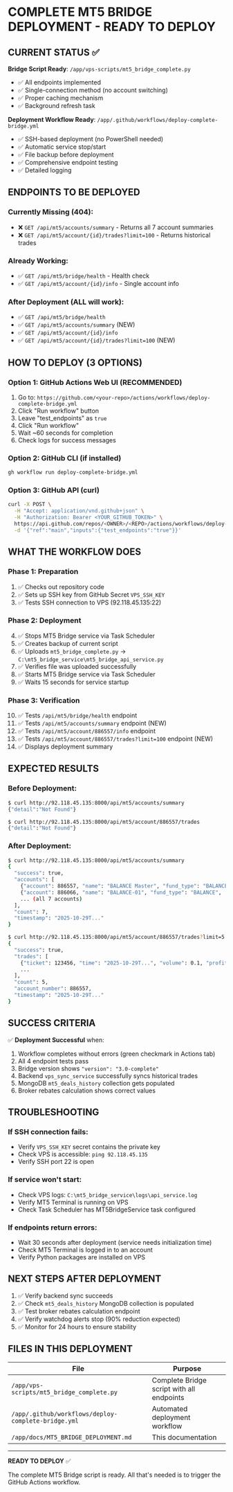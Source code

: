 # COMPLETE MT5 BRIDGE DEPLOYMENT - READY TO DEPLOY

## CURRENT STATUS ✅

**Bridge Script Ready**: `/app/vps-scripts/mt5_bridge_complete.py`
- ✅ All endpoints implemented
- ✅ Single-connection method (no account switching)
- ✅ Proper caching mechanism
- ✅ Background refresh task

**Deployment Workflow Ready**: `/app/.github/workflows/deploy-complete-bridge.yml`
- ✅ SSH-based deployment (no PowerShell needed)
- ✅ Automatic service stop/start
- ✅ File backup before deployment
- ✅ Comprehensive endpoint testing
- ✅ Detailed logging

## ENDPOINTS TO BE DEPLOYED

### Currently Missing (404):
- ❌ `GET /api/mt5/accounts/summary` - Returns all 7 account summaries
- ❌ `GET /api/mt5/account/{id}/trades?limit=100` - Returns historical trades

### Already Working:
- ✅ `GET /api/mt5/bridge/health` - Health check
- ✅ `GET /api/mt5/account/{id}/info` - Single account info

### After Deployment (ALL will work):
- ✅ `GET /api/mt5/bridge/health`
- ✅ `GET /api/mt5/accounts/summary` (NEW)
- ✅ `GET /api/mt5/account/{id}/info`  
- ✅ `GET /api/mt5/account/{id}/trades?limit=100` (NEW)

## HOW TO DEPLOY (3 OPTIONS)

### Option 1: GitHub Actions Web UI (RECOMMENDED)
1. Go to: `https://github.com/<your-repo>/actions/workflows/deploy-complete-bridge.yml`
2. Click "Run workflow" button
3. Leave "test_endpoints" as `true`
4. Click "Run workflow" 
5. Wait ~60 seconds for completion
6. Check logs for success messages

### Option 2: GitHub CLI (if installed)
```bash
gh workflow run deploy-complete-bridge.yml
```

### Option 3: GitHub API (curl)
```bash
curl -X POST \
  -H "Accept: application/vnd.github+json" \
  -H "Authorization: Bearer <YOUR_GITHUB_TOKEN>" \
  https://api.github.com/repos/<OWNER>/<REPO>/actions/workflows/deploy-complete-bridge.yml/dispatches \
  -d '{"ref":"main","inputs":{"test_endpoints":"true"}}'
```

## WHAT THE WORKFLOW DOES

### Phase 1: Preparation
1. ✅ Checks out repository code
2. ✅ Sets up SSH key from GitHub Secret `VPS_SSH_KEY`
3. ✅ Tests SSH connection to VPS (92.118.45.135:22)

### Phase 2: Deployment
4. ✅ Stops MT5 Bridge service via Task Scheduler
5. ✅ Creates backup of current script
6. ✅ Uploads `mt5_bridge_complete.py` → `C:\mt5_bridge_service\mt5_bridge_api_service.py`
7. ✅ Verifies file was uploaded successfully
8. ✅ Starts MT5 Bridge service via Task Scheduler
9. ✅ Waits 15 seconds for service startup

### Phase 3: Verification
10. ✅ Tests `/api/mt5/bridge/health` endpoint
11. ✅ Tests `/api/mt5/accounts/summary` endpoint (NEW)
12. ✅ Tests `/api/mt5/account/886557/info` endpoint
13. ✅ Tests `/api/mt5/account/886557/trades?limit=100` endpoint (NEW)
14. ✅ Displays deployment summary

## EXPECTED RESULTS

### Before Deployment:
```bash
$ curl http://92.118.45.135:8000/api/mt5/accounts/summary
{"detail":"Not Found"}

$ curl http://92.118.45.135:8000/api/mt5/account/886557/trades
{"detail":"Not Found"}
```

### After Deployment:
```bash
$ curl http://92.118.45.135:8000/api/mt5/accounts/summary
{
  "success": true,
  "accounts": [
    {"account": 886557, "name": "BALANCE Master", "fund_type": "BALANCE", "balance": 79824.4, "equity": 79824.4},
    {"account": 886066, "name": "BALANCE-01", "fund_type": "BALANCE", ...},
    ... (all 7 accounts)
  ],
  "count": 7,
  "timestamp": "2025-10-29T..."
}

$ curl http://92.118.45.135:8000/api/mt5/account/886557/trades?limit=5
{
  "success": true,
  "trades": [
    {"ticket": 123456, "time": "2025-10-29T...", "volume": 0.1, "profit": 15.50, "symbol": "EURUSD", ...},
    ...
  ],
  "count": 5,
  "account_number": 886557,
  "timestamp": "2025-10-29T..."
}
```

## SUCCESS CRITERIA

✅ **Deployment Successful** when:
1. Workflow completes without errors (green checkmark in Actions tab)
2. All 4 endpoint tests pass
3. Bridge version shows `"version": "3.0-complete"`
4. Backend `vps_sync_service` successfully syncs historical trades
5. MongoDB `mt5_deals_history` collection gets populated
6. Broker rebates calculation shows correct values

## TROUBLESHOOTING

### If SSH connection fails:
- Verify `VPS_SSH_KEY` secret contains the private key
- Check VPS is accessible: `ping 92.118.45.135`
- Verify SSH port 22 is open

### If service won't start:
- Check VPS logs: `C:\mt5_bridge_service\logs\api_service.log`
- Verify MT5 Terminal is running on VPS
- Check Task Scheduler has MT5BridgeService task configured

### If endpoints return errors:
- Wait 30 seconds after deployment (service needs initialization time)
- Check MT5 Terminal is logged in to an account
- Verify Python packages are installed on VPS

## NEXT STEPS AFTER DEPLOYMENT

1. ✅ Verify backend sync succeeds
2. ✅ Check `mt5_deals_history` MongoDB collection is populated
3. ✅ Test broker rebates calculation endpoint
4. ✅ Verify watchdog alerts stop (90% reduction expected)
5. ✅ Monitor for 24 hours to ensure stability

## FILES IN THIS DEPLOYMENT

| File | Purpose |
|------|---------|
| `/app/vps-scripts/mt5_bridge_complete.py` | Complete Bridge script with all endpoints |
| `/app/.github/workflows/deploy-complete-bridge.yml` | Automated deployment workflow |
| `/app/docs/MT5_BRIDGE_DEPLOYMENT.md` | This documentation |

---

**READY TO DEPLOY** ✅

The complete MT5 Bridge script is ready. All that's needed is to trigger the GitHub Actions workflow.
